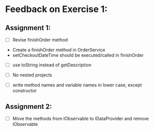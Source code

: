 # Feedback on Exercise 1:

## Assignment 1: 

- [ ] Revise finishOrder method
- Create a finishOrder method in OrderService
- setCheckoutDateTime should be executed/called in finishOrder

- [ ] use toString instead of getDescription

- [ ] No nested projects

- [ ] write method names and variable names in lower case, except constructor

## Assignment 2:

- [ ] Move the methods from IObservable to IDataProvider and remove IObservable
